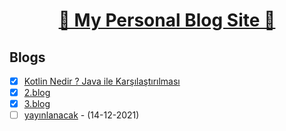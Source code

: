 <div align="center">
    <h1 align="center">
        <a href="https://isilsubasi.github.io">🌸 My Personal Blog Site 🌸</a>
    </h1>
</div>

## Blogs

- [X] [Kotlin Nedir ? Java ile Karşılaştırılması](https://isilay-subasi.github.io/blogs/isilinIlkYazisi.html)
- [X] [2.blog](https://isilsubasi.github.io/blogs/isilinIlkYazisi.html)
- [X] [3.blog](https://isilsubasi.github.io/blogs/isilinIlkYazisi.html)
- [ ] [yayınlanacak](https://isilsubasi.github.io/blogs/isilinIlkYazisi.html) - (14-12-2021)
